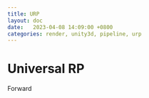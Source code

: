 ```yaml
---
title: URP
layout: doc
date:   2023-04-08 14:09:00 +0800
categories: render, unity3d, pipeline, urp
---
```


# Universal RP
Forward